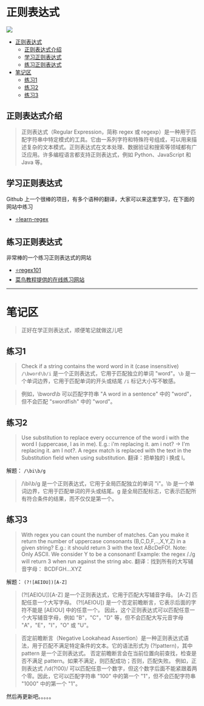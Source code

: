 # 正则表达式

![](https://blog.meowrain.cn/api/i/2023/04/04/zhzwe9-3.webp)

- [正则表达式](#正则表达式)
  - [正则表达式介绍](#正则表达式介绍)
  - [学习正则表达式](#学习正则表达式)
  - [练习正则表达式](#练习正则表达式)
- [笔记区](#笔记区)
  - [练习1](#练习1)
  - [练习2](#练习2)
  - [练习3](#练习3)

## 正则表达式介绍

> 正则表达式（Regular Expression，简称 regex 或 regexp）是一种用于匹配字符串中特定模式的工具。它由一系列字符和特殊符号组成，可以用来描述复杂的文本模式。正则表达式在文本处理、数据验证和搜索等领域都有广泛应用。许多编程语言都支持正则表达式，例如 Python、JavaScript 和 Java 等。

## 学习正则表达式

Github 上一个很棒的项目，有多个语种的翻译，大家可以来这里学习，在下面的网站中练习

- [⭐learn-regex
  ](https://github.com/ziishaned/learn-regex/blob/master/translations/README-cn.md)

## 练习正则表达式

非常棒的一个练习正则表达式的网站

- [⭐regex101](https://regex101.com)
- [菜鸟教程提供的在线练习网站](https://c.runoob.com/front-end/854/)


---

# 笔记区
> 正好在学正则表达式，顺便笔记就做这儿吧

## 练习1 
> Check if a string contains the word word in it (case insensitive)
`/\bword\b/i` 是一个正则表达式，它用于匹配独立的单词 "word"。`\b` 是一个单词边界，它用于匹配单词的开头或结尾
`/i` 标记大小写不敏感。

> 例如，\bword\b 可以匹配字符串 "A word in a sentence" 中的 "word"，但不会匹配 "swordfish" 中的 "word"。
## 练习2
> Use substitution to replace every occurrence of the word i with the word I (uppercase, I as in me). E.g.: i'm replacing it. am i not? -> I'm replacing it. am I not?. A regex match is replaced with the text in the Substitution field when using substitution.
翻译：把单独的 i 换成 I。

解题：
`/\bi\b/g`
> /\bi\b/g 是一个正则表达式，它用于全局匹配独立的单词 "i"。\b 是一个单词边界，它用于匹配单词的开头或结尾。g 是全局匹配标志，它表示匹配所有符合条件的结果，而不仅仅是第一个。

## 练习3
> With regex you can count the number of matches. Can you make it return the number of uppercase consonants (B,C,D,F,..,X,Y,Z) in a given string? E.g.: it should return 3 with the text ABcDeFO!. Note: Only ASCII. We consider Y to be a consonant! Example: the regex /./g will return 3 when run against the string abc.
翻译：找到所有的大写辅音字母： BCDFGH...XYZ

解题：
`(?![AEIOU])[A-Z]`

> (?![AEIOU])[A-Z] 是一个正则表达式，它用于匹配大写辅音字母。
[A-Z] 匹配任意一个大写字母。
(?![AEIOU]) 是一个否定前瞻断言，它表示后面的字符不能是 [AEIOU] 中的任意一个。
因此，这个正则表达式可以匹配任意一个大写辅音字母，例如 "B"，"C"，"D" 等，但不会匹配大写元音字母 "A"，"E"，"I"，"O" 或 "U"。

> 否定前瞻断言（Negative Lookahead Assertion）是一种正则表达式语法，用于匹配不满足特定条件的文本。它的语法形式为 (?!pattern)，其中 pattern 是一个正则表达式。
> 否定前瞻断言会在当前位置向前查找，检查是否不满足 pattern。如果不满足，则匹配成功；否则，匹配失败。
> 例如，正则表达式 /\d(?!00)/ 可以匹配任意一个数字，但这个数字后面不能紧跟着两个零。因此，它可以匹配字符串 "100" 中的第一个 "1"，但不会匹配字符串 "1000" 中的第一个 "1"。

然后再更新吧。。。。。